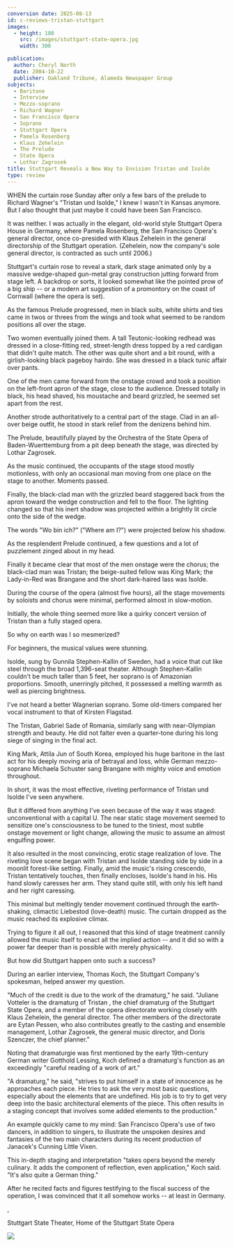 ```yaml
---
conversion date: 2025-08-13
id: c-reviews-tristan-stuttgart
images:
  - height: 180
    src: /images/stuttgart-state-opera.jpg
    width: 300

publication:
  author: Cheryl North
  date: 2004-10-22
  publisher: Oakland Tribune, Alameda Newspaper Group
subjects:
  - Baritone
  - Interview
  - Mezzo-soprano
  - Richard Wagner
  - San Francisco Opera
  - Soprano
  - Stuttgart Opera
  - Pamela Rosenberg
  - Klaus Zehelein
  - The Prelude
  - State Opera
  - Lothar Zagrosek
title: Stuttgart Reveals a New Way to Envision Tristan und Isolde
type: review
---
```


WHEN the curtain rose Sunday after only a few bars of the prelude to Richard Wagner's "Tristan und Isolde," I knew I wasn't in Kansas anymore. But I also thought that just maybe it could have been San Francisco.

It was neither. I was actually in the elegant, old-world style Stuttgart Opera House in Germany, where Pamela Rosenberg, the San Francisco Opera's general director, once co-presided with Klaus Zehelein in the general directorship of the Stuttgart operation. (Zehelein, now the company's sole general director, is contracted as such until 2006.)

Stuttgart's curtain rose to reveal a stark, dark stage animated only by a massive wedge-shaped gun-metal gray construction jutting forward from stage left. A backdrop or sorts, it looked somewhat like the pointed prow of a big ship -- or a modern art suggestion of a promontory on the coast of Cornwall (where the opera is set).

As the famous Prelude progressed, men in black suits, white shirts and ties came in twos or threes from the wings and took what seemed to be random positions all over the stage.

Two women eventually joined them. A tall Teutonic-looking redhead was dressed in a close-fitting red, street-length dress topped by a red cardigan that didn't quite match. The other was quite short and a bit round, with a girlish-looking black pageboy hairdo. She was dressed in a black tunic affair over pants.

One of the men came forward from the onstage crowd and took a position on the left-front apron of the stage, close to the audience. Dressed totally in black, his head shaved, his moustache and beard grizzled, he seemed set apart from the rest.

Another strode authoritatively to a central part of the stage. Clad in an all-over beige outfit, he stood in stark relief from the denizens behind him.

The Prelude, beautifully played by the Orchestra of the State Opera of Baden-Wuerttemburg from a pit deep beneath the stage, was directed by Lothar Zagrosek.

As the music continued, the occupants of the stage stood mostly motionless, with only an occasional man moving from one place on the stage to another. Moments passed.

Finally, the black-clad man with the grizzled beard staggered back from the apron toward the wedge construction and fell to the floor. The lighting changed so that his inert shadow was projected within a brightly lit circle onto the side of the wedge.

The words "Wo bin ich?" ("Where am I?") were projected below his shadow.

As the resplendent Prelude continued, a few questions and a lot of puzzlement zinged about in my head.

Finally it became clear that most of the men onstage were the chorus; the black-clad man was Tristan; the beige-suited fellow was King Mark; the Lady-in-Red was Brangane and the short dark-haired lass was Isolde.

During the course of the opera (almost five hours), all the stage movements by soloists and chorus were minimal, performed almost in slow-motion.

Initially, the whole thing seemed more like a quirky concert version of Tristan than a fully staged opera.

So why on earth was I so mesmerized?

For beginners, the musical values were stunning.

Isolde, sung by Gunnila Stephen-Kallin of Sweden, had a voice that cut like steel through the broad 1,396-seat theater. Although Stephen-Kallin couldn't be much taller than 5 feet, her soprano is of Amazonian proportions. Smooth, unerringly pitched, it possessed a melting warmth as well as piercing brightness.

I've not heard a better Wagnerian soprano. Some old-timers compared her vocal instrument to that of Kirsten Flagstad.

The Tristan, Gabriel Sade of Romania, similarly sang with near-Olympian strength and beauty. He did not falter even a quarter-tone during his long siege of singing in the final act.

King Mark, Attila Jun of South Korea, employed his huge baritone in the last act for his deeply moving aria of betrayal and loss, while German mezzo-soprano Michaela Schuster sang Brangane with mighty voice and emotion throughout.

In short, it was the most effective, riveting performance of Tristan und Isolde I've seen anywhere.

But it differed from anything I've seen because of the way it was staged: unconventional with a capital U. The near static stage movement seemed to sensitize one's consciousness to be tuned to the tiniest, most subtle onstage movement or light change, allowing the music to assume an almost engulfing power.

It also resulted in the most convincing, erotic stage realization of love. The riveting love scene began with Tristan and Isolde standing side by side in a moonlit forest-like setting. Finally, amid the music's rising crescendo, Tristan tentatively touches, then finally encloses, Isolde's hand in his. His hand slowly caresses her arm. They stand quite still, with only his left hand and her right caressing.

This minimal but meltingly tender movement continued through the earth-shaking, climactic Liebestod (love-death) music. The curtain dropped as the music reached its explosive climax.

Trying to figure it all out, I reasoned that this kind of stage treatment cannily allowed the music itself to enact all the implied action -- and it did so with a power far deeper than is possible with merely physicality.

But how did Stuttgart happen onto such a success?

During an earlier interview, Thomas Koch, the Stuttgart Company's spokesman, helped answer my question.

"Much of the credit is due to the work of the dramaturg," he said. "Juliane Votteler is the dramaturg of Tristan , the chief dramaturg of the Stuttgart State Opera, and a member of the opera directorate working closely with Klaus Zehelein, the general director. The other members of the directorate are Eytan Pessen, who also contributes greatly to the casting and ensemble management, Lothar Zagrosek, the general music director, and Doris Szenczer, the chief planner."

Noting that dramaturgie was first mentioned by the early 19th-century German writer Gotthold Lessing, Koch defined a dramaturg's function as an exceedingly "careful reading of a work of art."

"A dramaturg," he said, "strives to put himself in a state of innocence as he approaches each piece. He tries to ask the very most basic questions, especially about the elements that are undefined. His job is to try to get very deep into the basic architectural elements of the piece. This often results in a staging concept that involves some added elements to the production."

An example quickly came to my mind: San Francisco Opera's use of two dancers, in addition to singers, to illustrate the unspoken desires and fantasies of the two main characters during its recent production of Janacek's Cunning Little Vixen.

This in-depth staging and interpretation "takes opera beyond the merely culinary. It adds the component of reflection, even application," Koch said. "It's also quite a German thing."

After he recited facts and figures testifying to the fiscal success of the operation, I was convinced that it all somehow works -- at least in Germany.

,

Stuttgart State Theater, Home of the Stuttgart State Opera

![](/images/stuttgart-state-opera.jpg)
